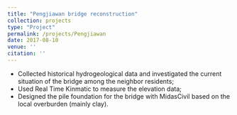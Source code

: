 ```yaml
---
title: "Pengjiawan bridge reconstruction"
collection: projects
type: "Project"
permalink: /projects/Pengjiawan
date: 2017-08-10
venue: ''
citation: ''
---
```

* Collected historical hydrogeological data and investigated the current situation of the bridge among the neighbor residents;
* Used Real Time Kinmatic to measure the elevation data;
* Designed the pile foundation for the bridge with MidasCivil based on the local overburden (mainly clay).
